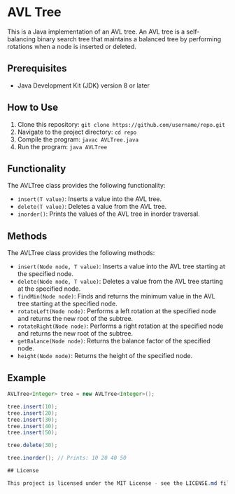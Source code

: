 # AVL Tree

This is a Java implementation of an AVL tree. An AVL tree is a self-balancing binary search tree that maintains a balanced tree by performing rotations when a node is inserted or deleted.

## Prerequisites

- Java Development Kit (JDK) version 8 or later

## How to Use

1. Clone this repository: `git clone https://github.com/username/repo.git`
2. Navigate to the project directory: `cd repo`
3. Compile the program: `javac AVLTree.java`
4. Run the program: `java AVLTree`

## Functionality

The AVLTree class provides the following functionality:

- `insert(T value)`: Inserts a value into the AVL tree.
- `delete(T value)`: Deletes a value from the AVL tree.
- `inorder()`: Prints the values of the AVL tree in inorder traversal.

## Methods

The AVLTree class provides the following methods:

- `insert(Node node, T value)`: Inserts a value into the AVL tree starting at the specified node.
- `delete(Node node, T value)`: Deletes a value from the AVL tree starting at the specified node.
- `findMin(Node node)`: Finds and returns the minimum value in the AVL tree starting at the specified node.
- `rotateLeft(Node node)`: Performs a left rotation at the specified node and returns the new root of the subtree.
- `rotateRight(Node node)`: Performs a right rotation at the specified node and returns the new root of the subtree.
- `getBalance(Node node)`: Returns the balance factor of the specified node.
- `height(Node node)`: Returns the height of the specified node.

## Example

```java
AVLTree<Integer> tree = new AVLTree<Integer>();

tree.insert(10);
tree.insert(20);
tree.insert(30);
tree.insert(40);
tree.insert(50);

tree.delete(30);

tree.inorder(); // Prints: 10 20 40 50

## License

This project is licensed under the MIT License - see the LICENSE.md file for details.
